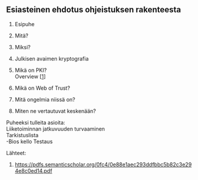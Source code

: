## Esiasteinen ehdotus ohjeistuksen rakenteesta ##

1. Esipuhe
2. Mitä?
3. Miksi?
4. Julkisen avaimen kryptografia
5. Mikä on PKI?  
Overview [[1](https://pdfs.semanticscholar.org/0fc4/0e88e1aec293ddfbbc5b82c3e294e8c0ed14.pdf)]




6. Mikä on Web of Trust?
7. Mitä ongelmia niissä on?
8. Miten ne vertautuvat keskenään?

Puheeksi tulleita asioita:  
Liiketoiminnan jatkuvuuden turvaaminen  
Tarkistuslista  
 -Bios kello
Testaus


Lähteet:  
1. https://pdfs.semanticscholar.org/0fc4/0e88e1aec293ddfbbc5b82c3e294e8c0ed14.pdf
